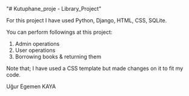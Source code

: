 "# Kutuphane_proje - Library_Project" 


For this project I have used Python, Django, HTML, CSS, SQLite.

You can perform followings at this project: 

  1) Admin operations
  2) User operations
  3) Borrowing books & returning them
 
Note that; I have used a CSS template but made changes on it to fit my code.


Uğur Egemen KAYA

